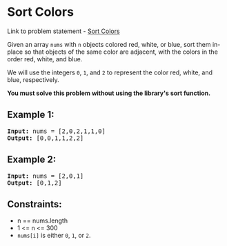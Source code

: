 <h1>Sort Colors</h1>

<p> Link to problem statement - <a href="https://leetcode.com/problems/sort-colors/description/">Sort Colors</a></p>

<p>Given an array <code>nums</code> with <code>n</code> objects colored red, white, or blue, sort them in-place so that objects of the same color are adjacent, with the colors in the order red, white, and blue.</p>

<p>We will use the integers <code>0</code>, <code>1</code>, and <code>2</code> to represent the color red, white, and blue, respectively.</p>

<p><strong>You must solve this problem without using the library's sort function.</strong></p>

<h2>Example 1:</h2>

<pre>
<strong>Input:</strong> nums = [2,0,2,1,1,0]
<strong>Output:</strong> [0,0,1,1,2,2]
</pre>

<h2>Example 2:</h2>

<pre>
<strong>Input:</strong> nums = [2,0,1]
<strong>Output:</strong> [0,1,2]
</pre>

<h2>Constraints:</h2>

<ul>
  <li>n == nums.length</li>
  <li>1 <= n <= 300</li>
  <li><code>nums[i]</code> is either <code>0</code>, <code>1</code>, or <code>2</code>.</li>
</ul>
